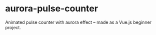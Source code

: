 # aurora-pulse-counter
Animated pulse counter with aurora effect – made as a Vue.js beginner project.
